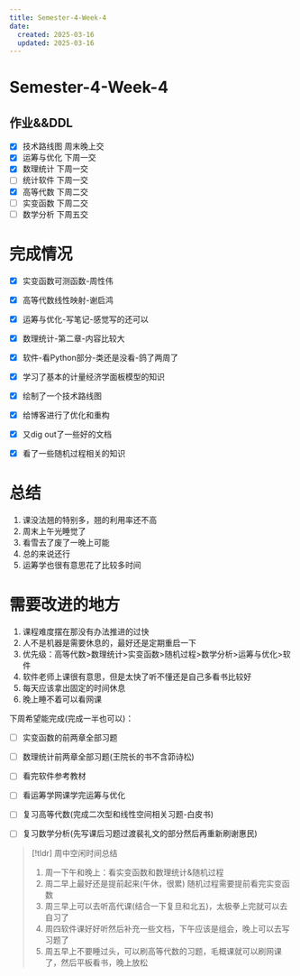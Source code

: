 ```yaml
---
title: Semester-4-Week-4
date: 
  created: 2025-03-16
  updated: 2025-03-16
---
```

# Semester-4-Week-4

## 作业&&DDL

- [x] 技术路线图 周末晚上交
- [x] 运筹与优化 下周一交
- [x] 数理统计 下周一交
- [ ] 统计软件 下周一交
- [x] 高等代数 下周二交
- [ ] 实变函数 下周二交
- [ ] 数学分析 下周五交

# 完成情况

- [x] 实变函数可测函数-周性伟
- [x] 高等代数线性映射-谢启鸿
- [x] 运筹与优化-写笔记-感觉写的还可以
- [x] 数理统计-第二章-内容比较大
- [x] 软件-看Python部分-类还是没看-鸽了两周了
- [x] 学习了基本的计量经济学面板模型的知识
- [x] 绘制了一个技术路线图
- [x] 给博客进行了优化和重构
- [x] 又dig out了一些好的文档
- [x] 看了一些随机过程相关的知识



# 总结

1. 课没法翘的特别多，翘的利用率还不高
2. 周末上午光睡觉了
3. 看雪去了废了一晚上可能
4. 总的来说还行
5. 运筹学也很有意思花了比较多时间


# 需要改进的地方

1. 课程难度摆在那没有办法推进的过快
2. 人不是机器是需要休息的，最好还是定期重启一下
3. 优先级：高等代数>数理统计>实变函数>随机过程>数学分析>运筹与优化>软件
4. 软件老师上课很有意思，但是太快了听不懂还是自己多看书比较好
5. 每天应该拿出固定的时间休息
6. 晚上睡不着可以看网课

下周希望能完成(完成一半也可以)：

- [ ] 实变函数的前两章全部习题
- [ ] 数理统计前两章全部习题(王院长的书不含茆诗松)
- [ ] 看完软件参考教材
- [ ] 看运筹学网课学完运筹与优化
- [ ] 复习高等代数(完成二次型和线性空间相关习题-白皮书)
- [ ] 复习数学分析(先写课后习题过渡裴礼文的部分然后再重新刷谢惠民)


> [!tldr] 周中空闲时间总结
> 1. 周一下午和晚上：看实变函数和数理统计&随机过程
> 2. 周二早上最好还是提前起来(午休，很累) 随机过程需要提前看完实变函数
> 3. 周三早上可以去听高代课(结合一下复旦和北五)，太极拳上完就可以去自习了
> 4. 周四软件课好好听然后补充一些文档，下午应该是组会，晚上可以去写习题了
> 5. 周五早上不要睡过头，可以刷高等代数的习题，毛概课就可以刷网课了，然后平板看书，晚上放松







































